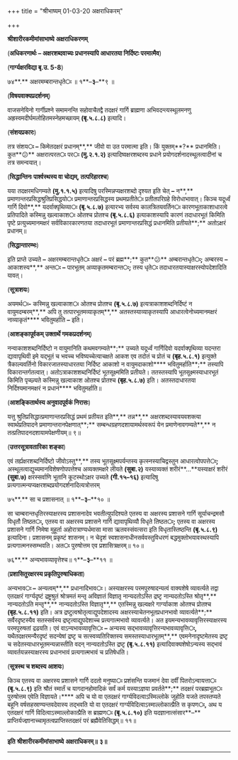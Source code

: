 +++
title = "श्रीभाष्यम् 01-03-20 अक्षराधिकरम्"

+++


**श्रीशारीरकमीमांसाभाष्ये** **अक्षराधिकरणम्**

(**अधिकरणार्थः – अक्षरशब्दवाच्यः प्रधानस्यापि आधारतया निर्दिष्टः परमात्मैव**)

(**गार्ग्यक्षरविद्या बृ.उ. 5-8**)

७४**.** अक्षरमम्बरान्तधृते**ः** ॥ १**–**३**–**९ ॥

(**विषयवाक्यप्रदर्शनम्**)

वाजसनेयिनो गार्गीप्रश्ने समामनन्ति सहोवाचैतद्वै तदक्षरं गार्गि ब्राह्मणा अभिवदन्त्यस्थूलमनणु अह्रस्वमदीर्घमलोहितमस्नेहमच्छायम् **(**बृ**.**५**.**८**.**८**)** इत्यादि।

(**संशयप्रकारः**)

तत्र संशय**ः –** किमेतदक्षरं प्रधानम्**,** जीवो वा उत परमात्मा इति। किं युक्तम्**?** प्रधानमिति। कुत**😕** अक्षरात्परत**ः** पर**ः** **(**मु**.**२**.**१**.**२**)** इत्यादिष्वक्षरशब्दस्य प्रधाने प्रयोगदर्शनादस्थूलत्वादीनां च तत्र समन्वयात्।

(**सिद्धान्तिनः पार्श्वस्थस्य वा चोद्यम्, तत्परिहारश्च**)

यया तदक्षरमधिगम्यते **(**मु**.**१**.**१**.**५**)** इत्यादिषु परस्मिन्नप्यक्षरशब्दो दृश्यत इति चेत् **–** न**,** प्रमाणान्तरप्रसिद्धश्रुतिप्रसिद्धयो**ः** प्रमाणान्तरप्रसिद्धस्य प्रथमप्रतीते**ः** प्रतीतपरिग्रहे विरोधाभावात्। किञ्च यदूर्ध्वं गार्गि दिवो**,** यदर्वाक्पृथिव्या**ः** **(**बृ**.**५**.**८**.**७**)** इत्यारभ्य सर्वस्य कालत्रितयवर्तिन**ः** कारणभूताकाशाधारत्वे प्रतिपादिते कस्मिन्नु खल्वाकाश**ः** ओतश्च प्रोतश्च **(**बृ**.**५**.**८**.**६**)** इत्याकाशस्यापि कारणं तदाधारभूतं किमिति पृष्टे प्रत्युच्यमानमक्षरं सर्वविकारकारणतया तदाधारभूतं प्रमाणान्तरप्रसिद्धं प्रधानमिति प्रतीयते**;** अतोऽक्षरं प्रधानम्॥

(**सिद्धान्तारम्भः**)

इति प्राप्ते उच्यते **–** अक्षरमम्बरान्तधृते**ः** अक्षरं **–** परं ब्रह्म**;** कुत**😕** अम्बरान्तधृते**ः;** अम्बरस्य **–** आकाशस्य**,** अन्त**ः** **–** पारभूतम् अव्याकृतमम्बरान्त**ः;** तस्य धृते**ः** तदाधारतयास्याक्षरस्योपदेशादिति यावत्।

(**सूत्राशयः**)

अयमर्थ**ः-** कस्मिन्नु खल्वाकाश**ः** ओतश्च प्रोतश्च **(**बृ**.**५**.**८**.**७**)** इत्यत्राकाशशब्दनिर्दिष्टं न वायुमदम्बरम्**,** अपि तु तत्पारभूतमव्याकृतम्**,** अतस्तस्याव्याकृतस्यापि आधारत्वेनोच्यमानमक्षरं नाव्याकृतं**** भवितुमर्हाति **–** इति।

(**आशङ्कापूर्वकम् उक्तार्थे गमकप्रदर्शनम्**)

नन्वाकाशशब्दनिर्दिष्टो न वायुमानिति कथमवगम्यते**;** उच्यते यदूर्ध्वं गार्गिदिवो यदर्वाक्पृथिव्या यदन्तरा द्यावापृथिवी इमे यद्भूतं च भवच्च भविष्यच्चेत्याचक्षते आकश एव तदोतं च प्रोतं च **(**बृह**.**५**.**८**.**१**)** इत्युक्ते त्रैकाल्यवर्तिनो विकारजातस्याधारतया निर्दिष्ट आकाशो न वायुमदाकाशो**** भवितुमर्हाति**;** तस्यापि विकारान्तर्गतत्वात्। अतोऽत्राकाशशब्दनिर्दिष्टं भूतसूक्ष्ममिति प्रतीयते। ततस्तस्यापि भूतसूक्ष्मस्याधारभूतं किमिति पृच्छ्यते कस्मिन्नु खल्वाकाश ओतश्च प्रोतश्च **(**बृह**.**५**.**८**.**७**)** इति। अतस्तदाधारतया निर्दिश्यमानमक्षरं न प्रधानं**** भवितुमर्हाति॥

(**आशङ्कितार्थस्य अनुवादपूर्वकं निरासः**)

यत्तु श्रुतिप्रसिद्धात्प्रमाणान्तरप्रसिद्धं प्रथमं प्रतीयत इति**,** तन्न**,** अक्षरशब्दस्यावयवशक्त्या स्वार्थप्रतिपादने प्रमाणान्तरानपेक्षणात्**;** सम्बन्धग्रहणदशायामर्थस्वरूपं येन प्रमाणेनावगम्यते**,** न तत्प्रतिपादनदशायामपेक्षणीयम्॥ ९॥

(**उत्तरसूत्रावतारिका शङ्का**)

एवं तर्ह्यक्षरशब्दनिर्दिष्टो जीवोऽस्तु**,** तस्य भूतसूक्ष्मपर्यन्तस्य कृत्स्नस्याचिद्वस्तुन आधारत्वोपपत्ते**ः;** अस्थूलत्वाद्युच्यमानविशेषणोपपत्तेश्च अव्यक्तमक्षरे लीयते **(**सुबा**.**२**)** यस्याव्यक्तं शरीरं**…**यस्याक्षरं शरीरं **(**सुबा**.**७**)** क्षरस्सर्वाणि भूतानि कूटस्थोऽक्षर उच्यते **(**गी**.**१५**–**१६**)** इत्यादिषु प्रत्यगात्मन्यप्यक्षरशब्दप्रयोगदर्शनादित्यत्रोत्तरम्

७५**.** सा च प्रशासनात् ॥ १**–**३**–**१० ॥

सा चाम्बरान्तधृतिरस्याक्षरस्य प्रशासनादेव भवतीत्युपदिश्यते एतस्य वा अक्षरस्य प्रशासने गार्गि सूर्याचन्द्रमसौ विधृतौ तिष्ठत**ः,** एतस्य वा अक्षरस्य प्रशासने गार्गि द्यावापृथिव्यौ विधृते तिष्ठत**ः;** एतस्य वा अक्षरस्य प्रशासने गार्गि निमेषा मुहूर्ता अहोरात्राण्यर्धमासा मासा ऋतवस्संवत्सरा इति विधृतास्तिष्ठन्ति **(**बृ**.**५**.**८**.**९**)** इत्यादिना। प्रशासनम् प्रकृष्टं शासनम्। न चेदृशं स्वशासनाधीनसर्ववस्तुविधरणं बद्धमुक्तोभयावस्थस्यापि प्रत्यगात्मनस्सम्भवति। अत**ः** पुरुषोत्तम एव प्रशासित्रक्षरम्॥ १०॥

७६**.** अन्यभावव्यावृत्तेश्च॥ १**–**३**–**११ ॥

(**प्रशासितुरक्षरस्य प्रकृतिपुरुषाधिकता**)

अन्यभाव**ः –** अन्यत्वम्**,** प्रधानादिभाव**ः**। अस्याक्षरस्य परमपुरुषादन्यत्वं वाक्यशेषे व्यावर्त्यते तद्वा एतदक्षरं गार्ग्यदृष्टं द्रष्ट्रश्रुतं श्रोत्रमतं मन्तृ अविज्ञातं विज्ञातृ नान्यदतोऽस्ति द्रष्टृ नान्यदतोऽस्ति श्रोतृ**,** नान्यदतोऽति मन्तृ**,** नान्यदतोऽस्ति विज्ञातृ**,** एतस्मिन्नु खल्वक्षरे गार्ग्याकाश ओतश्च प्रोतश्च **(**बृह**.**५**.**८**.**११**)** इति। अत्र द्रष्टुत्वश्रोतृत्वाद्युपदेशादस्य अक्षरस्याचेतनभूतप्रधानभावो व्यावर्त्यते**;** सर्वैरदृष्टस्यैव सतस्सर्वस्य द्रष्टृत्वाद्युपदेशाच्च प्रत्यगात्मभावो व्यावर्त्यते। अत इयमन्यभावव्यावृत्तिरस्याक्षरस्य परमपुरुषतां द्रढयति। एवं वाऽन्यभावव्यावृत्ति**ः** **–** अन्यस्य सद्भावव्यावृत्तिरन्यभावव्यावृत्ति**ः,** यथैतदक्षरमन्यैरदृष्टं सदन्येषां द्रष्टृ च सत्स्वव्यतिरिक्तस्य समस्तस्याधारभूतम्**,** एवमनेनादृष्टमेतस्य द्रष्टृ च सदेतस्याधारभूतमन्यन्नास्तीति वदन् नान्यदतोऽस्ति द्रष्टृ **(**बृ**.**५**.**८**.**११**)** इत्यादिवाक्यशेषोऽन्यस्य सद्भावं व्यावर्तयन्नस्याक्षरस्य प्रधानभावं प्रत्यगात्मभावं च प्रतिषेधति।

(**सूत्रस्थ च शब्दस्य आशयः**)

किञ्च एतस्य वा अक्षरस्य प्रशासने गार्गि ददतो मनुष्या**ः** प्रशंसन्ति यजमानं देवा दर्वीं पितरोऽन्वायत्ता**ः** **(**बृ**.**५**.**८**.**९**)** इति श्रौतं स्मार्तं च यागदानहोमादिकं सर्वं कर्म यस्याऽज्ञया प्रवर्तते**;** तदक्षरं परब्रह्मभूत**ः** पुरुषोत्तम एवेति विज्ञायते।**** अपि च यो वा एतदक्षरं गार्ग्यविदत्वाऽस्मिल्लोके जुहोति यजते तपस्तप्यते बहूनि वर्षसहस्राण्यन्तवदेवास्य तद्भवति यो वा एतदक्षरं गार्ग्यविदित्वाऽस्माल्लोकात्प्रैति स कृपण**ः,** अथ य एतदक्षरं गार्गि विदित्वाऽस्माल्लोकात्प्रैति स ब्राह्मण**ः** **(**बृ**.**५**.**८**.**१०**)** इति यदज्ञानात्संसार**–** प्राप्तिर्यज्ज्ञानाच्चामृतत्वप्राप्तिस्तदक्षरं परं ब्रह्मैवेतिसिद्धम्॥ ११॥

****

**इति** **श्रीशारीरकमीमांसाभाष्ये** **अक्षराधिकरम्॥** **३॥**

****


